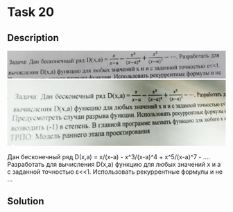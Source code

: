 # Task 20

## Description

![Description](20_description_1.png)
![Description](20_description_2.png)

Дан бесконечный ряд D(х,а) = х/(x-a) - x^3/(x-a)^4 + x^5/(x-a)^7 - …. Разработать для вычисления D(х,а) функцию для любых значений х и a с заданной точностью ε<<1. Использовать рекуррентные формулы и не ... 

## Solution

```C++

```